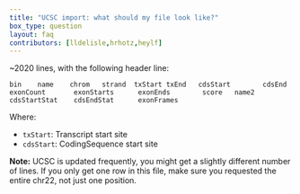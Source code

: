 ```yaml
---
title: "UCSC import: what should my file look like?"
box_type: question
layout: faq
contributors: [lldelisle,hrhotz,heylf]
---
```


~2020 lines, with the following header line:

```
bin    name    chrom   strand  txStart txEnd   cdsStart        cdsEnd  exonCount       exonStarts      exonEnds        score   name2   cdsStartStat    cdsEndStat      exonFrames
```

Where:
- `txStart`: Transcript start site
- `cdsStart`: CodingSequence start site


**Note:** UCSC is updated frequently, you might get a slightly different number of lines. If you only get one row in this file, make sure you requested the entire chr22, not just one position.

